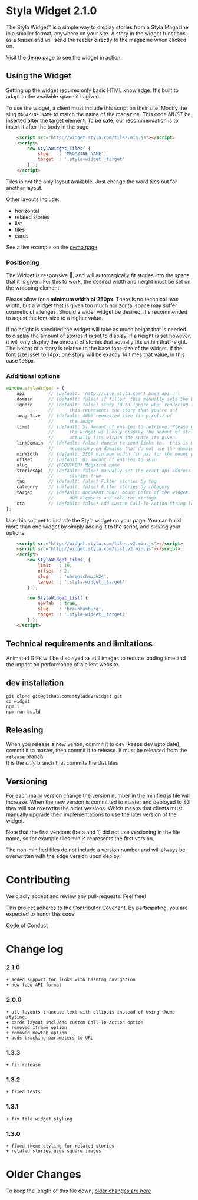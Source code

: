 Styla Widget  2.1.0
=======


The Styla Widget™ is a simple way to display stories from a Styla Magazine in a
smaller format, anywhere on your site. A story in the widget functions as
a teaser and will send the reader directly to the magazine when clicked on.

Visit the [demo page](http://static.styla.com/test/widget/) to see the
widget in action.

Using the Widget
----------------

Setting up the widget requires only basic HTML knowledge. It's built to adapt
to the available space it is given.

To use the widget, a client must include this script on their site. Modify the
slug `MAGAZINE_NAME` to match the name of the magazine.  This code *MUST* be inserted after
the target element.  To be safe, our recommendation is to insert it after the body in the page

```html
    <script src="http://widget.styla.com/tiles.min.js"></script>
    <script>
        new StylaWidget_Tiles( {
            slug    : 'MAGAZINE_NAME',
            target  : '.styla-widget__target'
        } );
    </script>
```

Tiles is not the only layout available.  Just change the word tiles out for another layout.

 Other layouts include:

+ horizontal
+ related stories
+ list
+ tiles
+ cards


See a live example on the [demo page](http://static.styla.com/test/widget/)


### Positioning

The Widget is responsive 🎉, and will automagically fit stories into the space
that it is given. For this to work, the desired width and height must be set on
the wrapping element.

Please allow for a **minimum width of 250px**. There is no technical max width,
but a widget that is given too much horizontal space may suffer cosmetic
challenges. Should a wider widget be desired, it's recommended to adjust the
font-size to a higher value.

If no height is specified the widget will take as much height that is needed to
display the amount of stories it is set to display. If a height is set however,
it will only display the amount of stories that actually fits within that height.
The height of a story is relative to the base font-size of the widget. If the font
size isset to 14px, one story will be exactly 14 times that value, in this case
196px.


### Additional options

```js
window.stylaWidget = {
    api         // (default: 'http://live.styla.com') base api url
    domain      // (default: false) if filled, this manually sets the base url for links
    ignore      // (default: false) story id to ignore when rendering (generally
                //      this represents the story that you're on)
    imageSize   // (default: 400) requested size (in pixels) of
                //      the image
    limit       // (default: 5) Amount of entries to retrieve. Please note that
                //      the widget will only display the amount of stories that
                //      actually fits within the space its given.
    linkDomain  // (default: false) domain to send links to.  this is ONLY
                //      necessary on domains that do not use the domainConfig
    minWidth    // (default: 250) minimum width (in px) for the mount point of the widget
    offset      // (default: 0) amount of entries to skip
    slug        // (REQUIRED) Magazine name
    storiesApi  // (default: false) manually set the exact api address to get
                //      stories from
    tag         // (default: false) Filter stories by tag
    category    // (default: false) Filter stories by category
    target      // (default: document.body) mount point of the widget. Accepts
                //      DOM elements and selector strings
    cta         // (default: false) Add custom Call-To-Action string [cards layout only]
};
```

Use this snippet to include the Styla widget on your page. You can build more
than one widget by simply adding it to the script, and picking your options


```html
    <script src="http://widget.styla.com/tiles.v2.min.js"></script>
    <script src="http://widget.styla.com/list.v2.min.js"></script>
    <script>
        new StylaWidget_Tiles( {
            limit   : 10,
            offset  : 2,
            slug    : 'uhrenschmuck24',
            target  : '.styla-widget__target'
        } );

        new StylaWidget_List( {
            newTab  : true,
            slug    : 'braunhamburg',
            target  : '.styla-widget__target2'
        } );
    </script>
```



Technical requirements and limitations
--------------------------------------

Animated GIFs will be displayed as still images to reduce loading time and the
impact on performance of a client website.


dev installation
----------------

```
git clone git@github.com:styladev/widget.git
cd widget
npm i
npm run build
```


Releasing
--------

When you release a new verion, commit it to dev (keeps dev upto date), commit it
to master, then commit it to release. It must be released from the `release` branch.  
It is the *only* branch that commits the dist files


Versioning
--------

For each major version change the version number in the minified js file will
increase. When the new version is committed to master and deployed to S3 they
will not overwrite the older versions. Which means that clients must manually
upgrade their implementations to use the later version of the widget.

Note that the first versions (beta and 1) did not use versioning in the file name,
so for example tiles.min.js represents the first version.

The non-minified files do not include a version number and will always be
overwritten with the edge version upon deploy.


Contributing
============

We gladly accept and review any pull-requests. Feel free!


This project adheres to the [Contributor Covenant](http://contributor-covenant.org/). By participating, you are expected to honor this code.

[Code of Conduct](https://github.com/styladev/widget/blob/master/CODE_OF_CONDUCT.md)



Change log
==========

### 2.1.0
    + added support for links with hashtag navigation
    + new feed API format

### 2.0.0
    + all layouts truncate text with ellipsis instead of using theme styling.
    + cards layout includes custom Call-To-Action option
    + removed iframe option
    + removed newtab option
    + adds tracking parameters to URL

### 1.3.3
    + fix release

### 1.3.2
    + fixed tests

### 1.3.1
    + fix tile widget styling

### 1.3.0
    + fixed theme styling for related stories
    + related stories uses square images

Older Changes
=============

To keep the length of this file down, [older changes are here](./older_changes.md)
